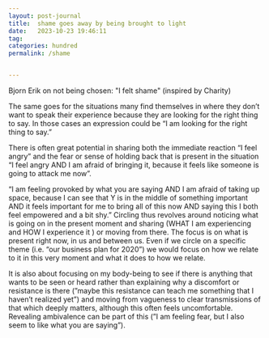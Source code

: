 ```yaml
---
layout: post-journal
title:  shame goes away by being brought to light
date:   2023-10-23 19:46:11
tag: 
categories: hundred
permalink: /shame


---
```


Bjorn Erik on not being chosen: "I felt shame" (inspired by Charity)



The same goes for the situations many find themselves in where they don’t want to speak their experience because they are looking for the right thing to say. In those cases an expression could be “I am looking for the right thing to say.”

There is often great potential in sharing both the immediate reaction “I feel angry” and the fear or sense of holding back that is present in the situation “I feel angry AND I am afraid of bringing it, because it feels like someone is going to attack me now”.

“I am feeling provoked by what you are saying AND I am afraid of taking up space, because I can see that Y is in the middle of something important AND it feels important for me to bring all of this now AND saying this I both feel empowered and a bit shy.” Circling thus revolves around noticing what is going on in the present moment and sharing (WHAT I am experiencing and HOW I experience it ) or moving from there. The focus is on what is present right now, in us and between us. Even if we circle on a specific theme (i.e. “our business plan for 2020”) we would focus on how we relate to it in this very moment and what it does to how we relate.

It is also about focusing on my body-being to see if there is anything that wants to be seen or heard rather than explaining why a discomfort or resistance is there (”maybe this resistance can teach me something that I haven’t realized yet”) and moving from vagueness to clear transmissions of that which deeply matters, although this often feels uncomfortable. Revealing ambivalence can be part of this (”I am feeling fear, but I also seem to like what you are saying”).